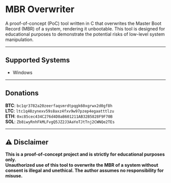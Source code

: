# MBR Overwriter

A proof-of-concept (PoC) tool written in C that overwrites the Master Boot Record (MBR) of a system, rendering it unbootable. This tool is designed for educational purposes to demonstrate the potential risks of low-level system manipulation.

---

## Supported Systems

- Windows

---

## Donations

**BTC**:  `bc1qr3782a20zeerfaqsmrdtpqgk60xgrwx2d0gf8h`  
**LTC**:  `ltc1q48zynexv59s8axz4fxv9w97pzep4egaatttlzu`  
**ETH**:  `0xc85cec434C276d4D8aB601211AB32B5828F9F70B`  
**SOL**:  `Zb8iwyRnhFkMLFvgQ5JZ2J3AaYoTJtTnj2CWNQe2TEs`  

---

## ⚠️ **Disclaimer**

**This is a proof-of-concept project and is strictly for educational purposes only.**  
**Unauthorized use of this tool to overwrite the MBR of a system without consent is illegal and unethical. The author assumes no responsibility for misuse.**
